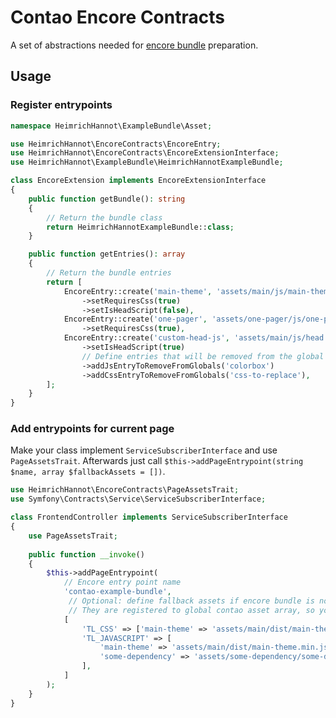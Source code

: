 # Contao Encore Contracts

A set of abstractions needed for [encore bundle](https://github.com/heimrichhannot/contao-encore-bundle) preparation.

## Usage

### Register entrypoints

```php
namespace HeimrichHannot\ExampleBundle\Asset;

use HeimrichHannot\EncoreContracts\EncoreEntry;
use HeimrichHannot\EncoreContracts\EncoreExtensionInterface;
use HeimrichHannot\ExampleBundle\HeimrichHannotExampleBundle;

class EncoreExtension implements EncoreExtensionInterface
{
    public function getBundle(): string
    {
        // Return the bundle class
        return HeimrichHannotExampleBundle::class;
    }

    public function getEntries(): array
    {
        // Return the bundle entries
        return [
            EncoreEntry::create('main-theme', 'assets/main/js/main-theme.js')
                ->setRequiresCss(true)
                ->setIsHeadScript(false),
            EncoreEntry::create('one-pager', 'assets/one-pager/js/one-pager.js')
                ->setRequiresCss(true),
            EncoreEntry::create('custom-head-js', 'assets/main/js/head.js')
                ->setIsHeadScript(true)
                // Define entries that will be removed from the global asset array
                ->addJsEntryToRemoveFromGlobals('colorbox')
                ->addCssEntryToRemoveFromGlobals('css-to-replace'),
        ];
    }
}
```

### Add entrypoints for current page

Make your class implement `ServiceSubscriberInterface` and use `PageAssetsTrait`.
Afterwards just call `$this->addPageEntrypoint(string $name, array $fallbackAssets = [])`.

```php
use HeimrichHannot\EncoreContracts\PageAssetsTrait;
use Symfony\Contracts\Service\ServiceSubscriberInterface;

class FrontendController implements ServiceSubscriberInterface
{
    use PageAssetsTrait;
    
    public function __invoke()
    {
        $this->addPageEntrypoint(
            // Encore entry point name
            'contao-example-bundle', 
             // Optional: define fallback assets if encore bundle is not installed
             // They are registered to global contao asset array, so you don't need to do it somewhere else
            [
                'TL_CSS' => ['main-theme' => 'assets/main/dist/main-theme.min.css|static'],
                'TL_JAVASCRIPT' => [
                    'main-theme' => 'assets/main/dist/main-theme.min.js|static',
                    'some-dependency' => 'assets/some-dependency/some-dependency.min.js|static',
                ],
            ]
        );
    }
}
```
